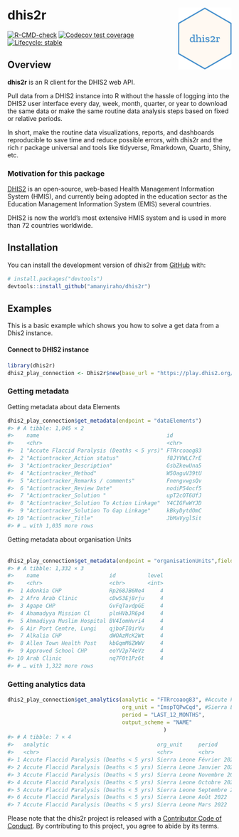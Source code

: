 
<!-- README.md is generated from README.Rmd. Please edit that file -->

# dhis2r <img src="man/figures/logo.png" align="right" height="139" />

<!-- badges: start -->

[![R-CMD-check](https://github.com/amanyiraho/dhis2r/workflows/R-CMD-check/badge.svg)](https://github.com/amanyiraho/dhis2r/actions)
[![Codecov test
coverage](https://codecov.io/gh/amanyiraho/dhis2r/branch/master/graph/badge.svg)](https://app.codecov.io/gh/amanyiraho/dhis2r?branch=master)
[![Lifecycle:
stable](https://img.shields.io/badge/lifecycle-stable-brightgreen.svg)](https://lifecycle.r-lib.org/articles/stages.html#stable)
<!-- badges: end -->

## Overview

**dhis2r** is an R client for the DHIS2 web API.

Pull data from a DHIS2 instance into R without the hassle of logging
into the DHIS2 user interface every day, week, month, quarter, or year
to download the same data or make the same routine data analysis steps
based on fixed or relative periods.

In short, make the routine data visualizations, reports, and dashboards
reproducible to save time and reduce possible errors, with dhis2r and
the rich r package universal and tools like tidyverse, Rmarkdown,
Quarto, Shiny, etc.

### Motivation for this package

[DHIS2](https://dhis2.org/) is an open-source, web-based Health
Management Information System (HMIS), and currently being adopted in the
education sector as the Education Management Information System (EMIS)
several countries.

DHIS2 is now the world’s most extensive HMIS system and is used in more
than 72 countries worldwide.

## Installation

You can install the development version of dhis2r from
[GitHub](https://github.com/) with:

``` r
# install.packages("devtools")
devtools::install_github("amanyiraho/dhis2r")
```

## Examples

This is a basic example which shows you how to solve a get data from a
Dhis2 instance.

#### Connect to DHIS2 instance

``` r
library(dhis2r)
dhis2_play_connection <- Dhis2r$new(base_url = "https://play.dhis2.org/", username = "admin",  password = "district",api_version = "2.39.0.1")
```

### Getting metadata

Getting metadata about data Elements

``` r
dhis2_play_connection$get_metadata(endpoint = "dataElements")
#> # A tibble: 1,045 × 2
#>    name                                        id         
#>    <chr>                                       <chr>      
#>  1 "Accute Flaccid Paralysis (Deaths < 5 yrs)" FTRrcoaog83
#>  2 "Actiontracker_Action status"               f8JYVWLC7rE
#>  3 "Actiontracker_Description"                 GsbZkewUna5
#>  4 "Actiontracker_Method"                      W50aguV39tU
#>  5 "Actiontracker_Remarks / comments"          FnengvwgsQv
#>  6 "Actiontracker_Review Date"                 nodiP54ocf5
#>  7 "Actiontracker_Solution "                   upT2cOT6UfJ
#>  8 "Actiontracker_Solution To Action Linkage"  Y4CIGFwWYJD
#>  9 "Actiontracker_Solution To Gap Linkage"     kBkyDytdOmC
#> 10 "Actiontracker_Title"                       JbMaVyglSit
#> # … with 1,035 more rows
```

Getting metadata about organisation Units

``` r

dhis2_play_connection$get_metadata(endpoint = "organisationUnits",fields =  c("name","id", "level"))
#> # A tibble: 1,332 × 3
#>    name                      id          level
#>    <chr>                     <chr>       <int>
#>  1 Adonkia CHP               Rp268JB6Ne4     4
#>  2 Afro Arab Clinic          cDw53Ej8rju     4
#>  3 Agape CHP                 GvFqTavdpGE     4
#>  4 Ahamadyya Mission Cl      plnHVbJR6p4     4
#>  5 Ahmadiyya Muslim Hospital BV4IomHvri4     4
#>  6 Air Port Centre, Lungi    qjboFI0irVu     4
#>  7 Alkalia CHP               dWOAzMcK2Wt     4
#>  8 Allen Town Health Post    kbGqmM6ZWWV     4
#>  9 Approved School CHP       eoYV2p74eVz     4
#> 10 Arab Clinic               nq7F0t1Pz6t     4
#> # … with 1,322 more rows
```

### Getting analytics data

``` r
dhis2_play_connection$get_analytics(analytic = "FTRrcoaog83", #Accute Flaccid Paralysis (Deaths < 5 yrs),
                                    org_unit = "ImspTQPwCqd", #Sierra Leone (National level)
                                    period = "LAST_12_MONTHS",
                                    output_scheme = "NAME"
                                                 )
#> # A tibble: 7 × 4
#>   analytic                                  org_unit     period         value
#>   <chr>                                     <chr>        <chr>          <chr>
#> 1 Accute Flaccid Paralysis (Deaths < 5 yrs) Sierra Leone Février 2022   61   
#> 2 Accute Flaccid Paralysis (Deaths < 5 yrs) Sierra Leone Janvier 2022   23   
#> 3 Accute Flaccid Paralysis (Deaths < 5 yrs) Sierra Leone Novembre 2022  1    
#> 4 Accute Flaccid Paralysis (Deaths < 5 yrs) Sierra Leone Octobre 2022   3    
#> 5 Accute Flaccid Paralysis (Deaths < 5 yrs) Sierra Leone Septembre 2022 101  
#> 6 Accute Flaccid Paralysis (Deaths < 5 yrs) Sierra Leone Août 2022      254  
#> 7 Accute Flaccid Paralysis (Deaths < 5 yrs) Sierra Leone Mars 2022      1
```

Please note that the dhis2r project is released with a [Contributor Code
of
Conduct](https://contributor-covenant.org/version/2/0/CODE_OF_CONDUCT.html).
By contributing to this project, you agree to abide by its terms.
